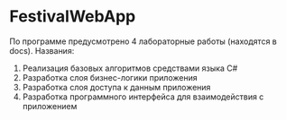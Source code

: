 # FestivalWebApp

По программе предусмотрено 4 лабораторные работы (находятся в docs). Названия:


1. Реализация базовых алгоритмов средствами языка C#
2. Разработка слоя бизнес-логики приложения
3. Разработка слоя доступа к данным приложения
4. Разработка программного интерфейса для взаимодействия с приложением
